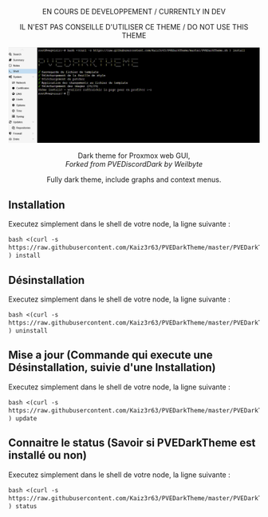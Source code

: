 
<p align="center">EN COURS DE DEVELOPPEMENT / CURRENTLY IN DEV</p>
<p align="center">IL N'EST PAS CONSEILLE D'UTILISER CE THEME / DO NOT USE THIS THEME</p>
                                                           
![](https://raw.githubusercontent.com/Kaiz3r63/PVEDarkTheme/master/screen%20capture%20install.png)

<p align="center">Dark theme for Proxmox web GUI,<br/> <i>Forked from PVEDiscordDark by Weilbyte</i></p>

<p align="center">Fully dark theme, include graphs and context menus.

## Installation 
Executez simplement dans le shell de votre node, la ligne suivante :
```
bash <(curl -s https://raw.githubusercontent.com/Kaiz3r63/PVEDarkTheme/master/PVEDarkTheme.sh ) install
```

## Désinstallation
Executez simplement dans le shell de votre node, la ligne suivante :
```
bash <(curl -s https://raw.githubusercontent.com/Kaiz3r63/PVEDarkTheme/master/PVEDarkTheme.sh ) uninstall
``` 

## Mise a jour (Commande qui execute une Désinstallation, suivie d'une Installation)
Executez simplement dans le shell de votre node, la ligne suivante :
```
bash <(curl -s https://raw.githubusercontent.com/Kaiz3r63/PVEDarkTheme/master/PVEDarkTheme.sh ) update
```   
  
## Connaitre le status (Savoir si PVEDarkTheme est installé ou non)
Executez simplement dans le shell de votre node, la ligne suivante :
```
bash <(curl -s https://raw.githubusercontent.com/Kaiz3r63/PVEDarkTheme/master/PVEDarkTheme.sh ) status
``` 
